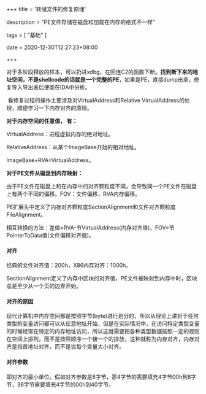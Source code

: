 +++
title = '转储文件的修复原理'

description = "PE文件存储在磁盘和加载在内存的格式不一样"

tags = [ "基础" ]

date = 2020-12-30T12:27:23+08:00

+++

​	对于多阶段释放的样本，可以扔进xdbg，在回连C2的函数下断。**找到断下来的地址空间，不是shellcode的话就是一个完整的PE**，如果是PE，直接dump出来，修复导入导出表后便能在IDA中分析。

​	看修复过程的操作主要涉及对VirtualAddress和Relative VirtualAddress的处理，顺便学习一下内存对齐的原理。

**对于内存空间的任意值， 有：**

VirtualAddress：进程虚拟内存的绝对地址。

RelativeAddress：从某个ImageBase开始的相对地址。

ImageBase+RVA=VirtualAddress。

**对于PE文件从磁盘到内存映射：**

由于PE文件在磁盘上和在内存中的对齐颗粒度不同，会导致同一个PE文件在磁盘上有两个不同的偏移。FOV：文件偏移，RVA内存偏移。

PE扩展头中定义了内存对齐颗粒度SectionAlignment和文件对齐颗粒度FileAlignment。

相互转换的方法：差值=RVA-节VirtualAddress(内存对齐值)，FOV=节PointerToData值(文件偏移对齐值)。

#### 对齐

经典的文件对齐值：200h，X86内存对齐：1000h。

SectionAlignment定义了内存中区块的对齐值，PE文件被映射到内存中时，区块总是至少从一个页的边界开始。

#### 对齐的原因

现代计算机中内存空间都是按照字节(byte)进行划分的，所以从理论上讲对于任何类型的变量访问都可以从任意地址开始，但是在实际情况中，在访问特定类型变量的时候经常在特定的内存地址访问，所以这就需要把各种类型数据按照一定的规则在空间上排列，而不是按照顺序一个接一个的排放，这种就称为内存对齐，内存对齐是指首地址对齐，而不是说每个变量大小对齐。

#### 对齐参数

即对齐的最小单位。假如对齐参数是8字节，那4字节的需要填充4字节00h到8字节，36字节需要填充4字节的00h到40字节。
